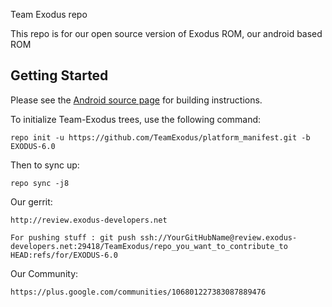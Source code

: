 Team Exodus repo

This repo is for our open source version of Exodus ROM, our android based ROM


Getting Started
---------------

Please see the [Android source page](http://source.android.com/source/index.html) for building instructions.

To initialize Team-Exodus trees, use the following command:

    repo init -u https://github.com/TeamExodus/platform_manifest.git -b EXODUS-6.0

Then to sync up:

    repo sync -j8

Our gerrit:

	http://review.exodus-developers.net

    For pushing stuff : git push ssh://YourGitHubName@review.exodus-developers.net:29418/TeamExodus/repo_you_want_to_contribute_to HEAD:refs/for/EXODUS-6.0

Our Community:

	https://plus.google.com/communities/106801227383087889476
